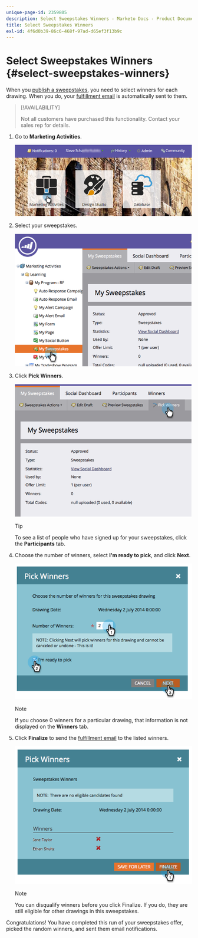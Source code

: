 ```yaml
---
unique-page-id: 2359805
description: Select Sweepstakes Winners - Marketo Docs - Product Documentation
title: Select Sweepstakes Winners
exl-id: 4f6d0b39-86c6-468f-97ad-d65ef3f13b9c
---
```

# Select Sweepstakes Winners {#select-sweepstakes-winners}

When you [publish a sweepstakes](/help/marketo/product-docs/demand-generation/social/sweepstakes/publish-a-sweepstakes.md), you need to select winners for each drawing. When you do, your [fulfillment email](/help/marketo/product-docs/demand-generation/social/social-functions/use-emails-in-social-promotions.md) is automatically sent to them.

>[!AVAILABILITY]
>
>Not all customers have purchased this functionality. Contact your sales rep for details.

1. Go to **Marketing Activities**.

   ![](assets/login-marketing-activities.png)

1. Select your sweepstakes.

   ![](assets/image2014-9-25-17-3a47-3a37.png)

1. Click **Pick Winners**.

   ![](assets/image2014-9-25-17-3a47-3a49.png)

   >[!TIP]
   >
   >To see a list of people who have signed up for your sweepstakes, click the **Participants** tab.

1. Choose the number of winners, select **I'm ready to pick**, and click **Next**.

   ![](assets/image2014-9-25-17-3a49-3a2.png)

   >[!NOTE]
   >
   >If you choose 0 winners for a particular drawing, that information is not displayed on the **Winners** tab.

1. Click **Finalize** to send the [fulfillment email](/help/marketo/product-docs/demand-generation/social/referral-offers/send-referral-offer-fulfillment-email.md) to the listed winners.

   ![](assets/image2014-9-25-17-3a49-3a48.png)

   >[!NOTE]
   >
   >You can disqualify winners before you click Finalize. If you do, they are still eligible for other drawings in this sweepstakes.

Congratulations! You have completed this run of your sweepstakes offer, picked the random winners, and sent them email notifications.
